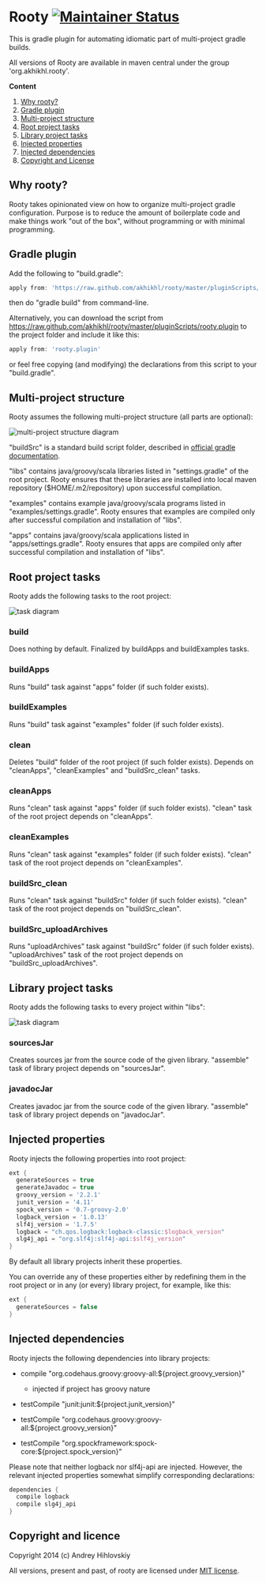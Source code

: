 # Rooty [![Maintainer Status](http://stillmaintained.com/akhikhl/rooty.png)](http://stillmaintained.com/akhikhl/rooty) 

This is gradle plugin for automating idiomatic part of multi-project gradle builds.

All versions of Rooty are available in maven central under the group 'org.akhikhl.rooty'.

**Content**

1. [Why rooty?](#why-rooty)
2. [Gradle plugin](#gradle-plugin)
3. [Multi-project structure](#multi-project-structure)
4. [Root project tasks](#root-project-tasks)
5. [Library project tasks](#library-project-tasks)
6. [Injected properties](#injected-properties)
7. [Injected dependencies](#injected-dependencies)
8. [Copyright and License](#copyright-and-license)

## Why rooty?

Rooty takes opinionated view on how to organize multi-project gradle configuration.
Purpose is to reduce the amount of boilerplate code and make things work "out of the box",
without programming or with minimal programming.

## Gradle plugin

Add the following to "build.gradle":

```groovy
apply from: 'https://raw.github.com/akhikhl/rooty/master/pluginScripts/rooty.plugin'
```

then do "gradle build" from command-line.

Alternatively, you can download the script from https://raw.github.com/akhikhl/rooty/master/pluginScripts/rooty.plugin 
to the project folder and include it like this:

```groovy
apply from: 'rooty.plugin'
```

or feel free copying (and modifying) the declarations from this script to your "build.gradle".

## Multi-project structure

Rooty assumes the following multi-project structure (all parts are optional):

![multi-project structure diagram](https://raw.github.com/akhikhl/rooty/master/doc/multi_project_structure.png "Multi-project structure")

"buildSrc" is a standard build script folder, described in 
[official gradle documentation](http://www.gradle.org/docs/current/userguide/organizing_build_logic.html#sec:build_sources).

"libs" contains java/groovy/scala libraries listed in "settings.gradle" of the root project.
Rooty ensures that these libraries are installed into local maven repository ($HOME/.m2/repository)
upon successful compilation.

"examples" contains example java/groovy/scala programs listed in "examples/settings.gradle".
Rooty ensures that examples are compiled only after successful compilation and installation of "libs".

"apps" contains java/groovy/scala applications listed in "apps/settings.gradle".
Rooty ensures that apps are compiled only after successful compilation and installation of "libs".

## Root project tasks

Rooty adds the following tasks to the root project:

![task diagram](https://raw.github.com/akhikhl/rooty/master/doc/rootproject_tasks_diagram.png "Root project tasks")

### build

Does nothing by default. Finalized by buildApps and buildExamples tasks.

### buildApps

Runs "build" task against "apps" folder (if such folder exists).

### buildExamples

Runs "build" task against "examples" folder (if such folder exists).

### clean

Deletes "build" folder of the root project (if such folder exists). 
Depends on "cleanApps", "cleanExamples" and "buildSrc_clean" tasks.

### cleanApps

Runs "clean" task against "apps" folder (if such folder exists).
"clean" task of the root project depends on "cleanApps".

### cleanExamples

Runs "clean" task against "examples" folder (if such folder exists).
"clean" task of the root project depends on "cleanExamples".

### buildSrc_clean

Runs "clean" task against "buildSrc" folder (if such folder exists).
"clean" task of the root project depends on "buildSrc_clean".

### buildSrc_uploadArchives

Runs "uploadArchives" task against "buildSrc" folder (if such folder exists).
"uploadArchives" task of the root project depends on "buildSrc_uploadArchives".

## Library project tasks

Rooty adds the following tasks to every project within "libs":

![task diagram](https://raw.github.com/akhikhl/rooty/master/doc/libproject_tasks_diagram.png "Library project tasks")

### sourcesJar

Creates sources jar from the source code of the given library.
"assemble" task of library project depends on "sourcesJar".

### javadocJar

Creates javadoc jar from the source code of the given library.
"assemble" task of library project depends on "javadocJar".

## Injected properties

Rooty injects the following properties into root project:

```groovy
ext {
  generateSources = true
  generateJavadoc = true
  groovy_version = '2.2.1'
  junit_version = '4.11'
  spock_version = '0.7-groovy-2.0'
  logback_version = '1.0.13'
  slf4j_version = '1.7.5'
  logback = "ch.qos.logback:logback-classic:$logback_version"
  slg4j_api = "org.slf4j:slf4j-api:$slf4j_version"
}
```

By default all library projects inherit these properties.

You can override any of these properties either by redefining them in the root project
or in any (or every) library project, for example, like this:

```groovy
ext {
  generateSources = false
}
```

## Injected dependencies

Rooty injects the following dependencies into library projects:

- compile "org.codehaus.groovy:groovy-all:${project.groovy_version}"
  - injected if project has groovy nature
  
- testCompile "junit:junit:${project.junit_version}"

- testCompile "org.codehaus.groovy:groovy-all:${project.groovy_version}"  

- testCompile "org.spockframework:spock-core:${project.spock_version}"

Please note that neither logback nor slf4j-api are injected. However, the relevant
injected properties somewhat simplify corresponding declarations:

```groovy
dependencies {
  compile logback
  compile slg4j_api
}
```

## Copyright and licence

Copyright 2014 (c) Andrey Hihlovskiy

All versions, present and past, of rooty are licensed under [MIT license](license.txt).
